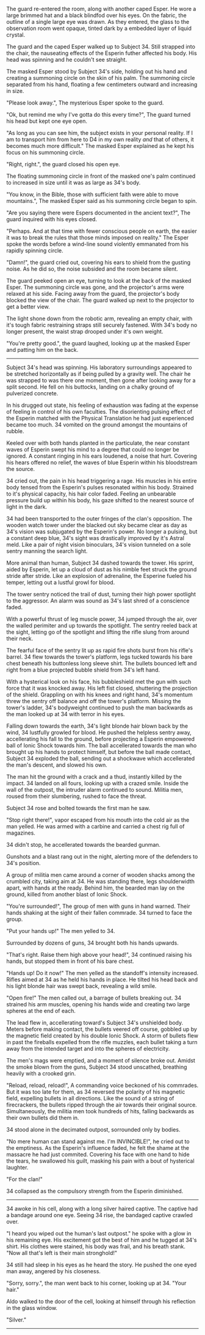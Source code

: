 The guard re-entered the room, along with another caped Esper. He wore a large brimmed hat and a black blindfod over his eyes. On the fabric, the outline of a single large eye was drawn. As they entered, the glass to the observation room went opaque, tinted dark by a embedded layer of liquid crystal.

The guard and the caped Esper walked up to Subject 34. Still strapped into the chair, the nauseating effects of the Esperin futher affected his body. His head was spinning and he couldn't see straight.

The masked Esper stood by Subject 34's side, holding out his hand and creating a summoning circle on the skin of his palm. The summoning circle separated from his hand, floating a few centimeters outward and increasing in size.

"Please look away.", The mysterious Esper spoke to the guard.

"Ok, but remind me why I've gotta do this every time?", The guard turned his head but kept one eye open.

"As long as you can see him, the subject exists in your personal reality. If I am to transport him from here to D4 in my own reality _and_ that of others, it becomes much more difficult." The masked Esper explained as he kept his focus on his summoning circle.

"Right, right.", the guard closed his open eye.

The floating summoning circle in front of the masked one's palm continued to increased in size until it was as large as 34's body.

"You know, in the Bible, those with sufficient faith were able to move mountains.", The masked Esper said as his summoning circle began to spin.

"Are you saying there were Espers documented in the ancient text?", The guard inquired with his eyes closed.

"Perhaps. And at that time with fewer conscious people on earth, the easier it was to break the rules that those minds imposed on reality." The Esper spoke the words before a wind-line sound violently emmanated from his rapidly spinning circle.

"Damn!", the guard cried out, covering his ears to shield from the gusting noise. As he did so, the noise subsided and the room became silent.

The guard peeked open an eye, turning to look at the back of the masked Esper. The summoning circle was gone, and the projector's arms were relaxed at his side. Facing away from the guard, the projector's body blocked the view of the chair. The guard walked up next to the projector to get a better view.

The light shone down from the robotic arm, revealing an empty chair, with it's tough fabric restraining straps still securely fastened. With 34's body no longer present, the waist strap drooped under it's own weight.

"You're pretty good.", the guard laughed, looking up at the masked Esper and patting him on the back.

---

Subject 34's head was spinning. His laboratory surroundings appeared to be stretched horizontally as if being pulled by a gravity well. The chair he was strapped to was there one moment, then gone after looking away for a split second. He fell on his buttocks, landing on a chalky ground of pulverized concrete.

In his drugged out state, his feeling of exhaustion was fading at the expense of feeling in control of his own faculties. The disorienting pulsing effect of the Esperin matched with the Physical Translation he had just experienced became too much. 34 vomited on the ground amongst the mountains of rubble.

Keeled over with both hands planted in the particulate, the near constant waves of Esperin swept his mind to a degree that could no longer be ignored. A constant ringing in his ears loudened, a noise that hurt. Covering his hears offered no relief, the waves of blue Esperin within his bloodstream the source. 

34 cried out, the pain in his head triggering a rage. His muscles in his entire body tensed from the Esperin's pulses resonated within his body. Strained to it's physical capacity, his hair color faded. Feeling an unbearable pressure build up within his body, his gaze shifted to the nearest source of light in the dark.

34 had been transported to the outer fringes of the clan's opposition. The wooden watch tower under the blacked out sky became clear as day as 34's vision was subjugated by the Esperin's power. No longer a pulsing, but a constant deep blue, 34's sight was drastically improved by it's Astral meld. Like a pair of night vision binoculars, 34's vision tunneled on a sole sentry manning the search light.

More animal than human, Subject 34 dashed towards the tower. His sprint, aided by Esperin, let up a cloud of dust as his nimble feet struck the ground stride after stride. Like an explosion of adrenaline, the Esperine fueled his temper, letting out a lustful growl for blood.

The tower sentry noticed the trail of dust, turning their high power spotlight to the aggressor. An alarm was sound as 34's last shred of a conscience faded.

With a powerful thrust of leg muscle power, 34 jumped through the air, over the walled perimiter and up towards the spotlight. The sentry reeled back at the sight, letting go of the spotlight and lifting the rifle slung from around their neck.

The fearful face of the sentry lit up as rapid fire shots burst from his rifle's barrel. 34 flew towards the tower's platform, legs tucked towards his bare chest beneath his buttonless long sleeve shirt. The bullets bounced left and right from a blue projected bubble shield from 34's left hand.

With a hysterical look on his face, his bubbleshield met the gun with such force that it was knocked away. His left fist closed, shuttering the projection of the shield. Grappling on with his knees and right hand, 34's momentum threw the sentry off balance and off the tower's platform. Missing the tower's ladder, 34's bodyweight continued to push the man backwards as the man looked up at 34 with terror in his eyes.

Falling down towards the earth, 34's light blonde hair blown back by the wind, 34 lustfully growled for blood. He pushed the helpless sentry away, accellerating his fall to the ground, before projecting a Esperin empowered ball of Ionic Shock towards him. The ball accellerated towards the man who brought up his hands to protect himself, but before the ball made contact, Subject 34 exploded the ball, sending out a shockwave which accellerated the man's descent, and slowed his own.

The man hit the ground with a crack and a thud, instantly killed by the impact. 34 landed on all fours, looking up with a crazed smile. Inside the wall of the outpost, the intruder alarm continued to sound. Militia men, roused from their slumbering, rushed to face the threat.

Subject 34 rose and bolted towards the first man he saw.

"Stop right there!", vapor escaped from his mouth into the cold air as the man yelled. He was armed with a carbine and carried a chest rig full of magazines.

34 didn't stop, he accellerated towards the bearded gunman.

Gunshots and a blast rang out in the night, alerting more of the defenders to 34's position.

A group of militia men came around a corner of wooden shacks among the crumbled city, taking aim at 34. He was standing there, legs shoulderwidth apart, with hands at the ready. Behind him, the bearded man lay on the ground, killed from another blast of Ionic Shock.

"You're surrounded!", The group of men with guns in hand warned. Their hands shaking at the sight of their fallen commrade. 34 turned to face the group. 

"Put your hands up!" The men yelled to 34. 

Surrounded by dozens of guns, 34 brought both his hands upwards.

"That's right. Raise them high above your head!", 34 continued raising his hands, but stopped them in front of his bare chest.

"Hands up! Do it now!" The men yelled as the standoff's intensity increased. Rifles aimed at 34 as he held his hands in place. He tilted his head back and his light blonde hair was swept back, revealing a wild smile.

"Open fire!" The men called out, a barrage of bullets breaking out. 34 strained his arm muscles, opening his hands wide and creating two large spheres at the end of each.

The lead flew in, accellerating toward's Subject 34's unshielded body. Meters before making contact, the bullets veered off course, gobbled up by the magnetic field created by his double Ionic Shock. A storm of bullets flew in past the fireballs expelled from the rifle muzzles, each bullet taking a turn away from the intended target and into the spheres of electricity.

The men's mags were emptied, and a moment of silence broke out. Amidst the smoke blown from the guns, Subject 34 stood unscathed, breathing heavily with a crooked grin.

"Reload, reload, reload!", A commanding voice beckoned of his commrades. But it was too late for them, as 34 reversed the polarity of his magnetic field, expelling bullets in all directions. Like the sound of a string of firecrackers, the bullets ripped through the air towards their original source. Simultaneously, the militia men took hundreds of hits, falling backwards as their own bullets did them in.

34 stood alone in the decimated outpost, sorrounded only by bodies.

"No mere human can stand against me. I'm INVINCIBLE!", he cried out to the emptiness. As the Esperin's influence faded, he felt the shame at the massacre he had just commited. Covering his face with one hand to hide the tears, he swallowed his guilt, masking his pain with a bout of hysterical laughter.

"For the clan!"

34 collapsed as the compulsory strength from the Esperin diminished.

---

34 awoke in his cell, along with a long silver haired captive. The captive had a bandage around one eye. Seeing 34 rise, the bandaged captive crawled over.

"I heard you wiped out the human's last outpost." he spoke with a glow in his remaining eye. His excitement got the best of him and he tugged at 34's shirt. His clothes were stained, his body was frail, and his breath stank. "Now all that's left is their main stronghold!"

34 still had sleep in his eyes as he heard the story. He pushed the one eyed man away, angered by his closeness.

"Sorry, sorry.", the man went back to his corner, looking up at 34. "Your hair."

Aldo walked to the door of the cell, looking at himself through his reflection in the glass window.

"Silver."


---

